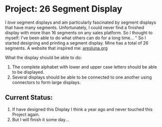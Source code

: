 ﻿# Project: 26 Segment Display
I *love* segment displays and am particularly fascinated by segment displays that have many segments. Unfortunately, I could never find a finished display with more than 16 segments on any sales platform. So I thought to myself: I've been able to do what others can do for a long time... " So I started designing and printing a segment display. Mine has a total of 26 segments.
A website that inspired me: [aresluna.org](https://aresluna.org/segmented-type/)

What the display should be able to do:
1. The complete alphabet with lower and upper case letters should be able to be displayed.
2. Several displays should be able to be connected to one another using connectors to form large displays.

## Current Status:
1. If have designed this Display I think a year ago and never touched this Project again.
2. But I will finish it some day...